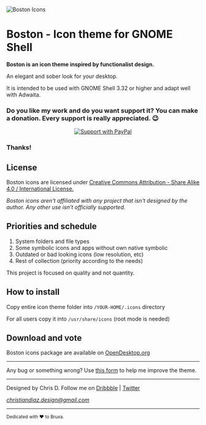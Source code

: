 ![Boston Icons](https://github.com/heychrisd/Boston-Icons/blob/master/Boston-Icons-Preview.png)

# Boston - Icon theme for GNOME Shell

**Boston is an icon theme inspired by functionalist design.**

An elegant and sober look for your desktop.

It is intended to be used with GNOME Shell 3.32 or higher and adapt well with Adwaita.

### Do you like my work and do you want support it? You can make a donation. Every support is really appreciated. :wink:

<p align="center">
  <a href="https://www.paypal.me/ChrisDiaz" target="_blank"><img src="https://uc391430add89df11e44b4e562b3.previews.dropboxusercontent.com/p/thumb/AAYuNHqb7eIP3kBoohyWS-xnFV6uF09XGYwlrUKfRpkeBxdRCQt3kGrzpela7RXUZZ744lxZ5EE-ARG6VetOrDNkBFMmkttkCYGu1sFzUKj4rrSX7JYeMh9DMqsx8ClTNcXhJ1SKz2APg2ZCupGEDms0ENJGLCG2CUKH7ZR-z1hAsU-snSWUkQolGNbfBaGmbWqj_ajpB7abSM8XqZPz2PjdwX7ZVS1Lb2Uu9-6_Vu4cugEP9h-erSDtXcAx-oNg1zTYBdLCIncm5J6RielW_Dl0AF3YTYoS8KvsFzUT7FZsQSr3Zdfl9jG0rgTLG4wAedx49QmfEeBpBi3Pdq_qSUnW/p.png?size=2048x1536&size_mode=3" title="Support with PayPal"></a>
</p>
 
### Thanks!

## License

Boston icons are licensed under [Creative Commons Attribution - Share Alike 4.0 / International License. ](https://creativecommons.org/licenses/by-sa/4.0/legalcode)

*Boston icons aren't affiliated with any project that isn't designed by the author.
Any other use isn't officially supported.*

## Priorities and schedule

1. System folders and file types
2. Some symbolic icons and apps without own native symbolic
3. Outdated or bad looking icons (low resolution, etc)
4. Rest of collection (priority according to the needs)

This project is focused on quality and not quantity.

## How to install

Copy entire icon theme folder into `/YOUR-HOME/.icons` directory

For all users copy it into `/usr/share/icons` (root mode is needed)

## Download and vote

Boston icons package are available on [OpenDesktop.org](https://www.opendesktop.org/p/1012402/)

---

Any bug or something wrong? Use [this form](https://goo.gl/forms/dMcFc2rMjI0fhFxu2) to help me improve the theme.

---

Designed by Chris D. Follow me on [Dribbble](https://dribbble.com/chrisdiaz) | [Twitter](https://twitter.com/hey_chris_d)

*christiandiaz.design@gmail.com*

---

<sub>Dedicated with :heart: to Bruxa.<sub>

